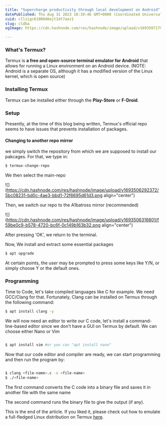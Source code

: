 ```yaml
---
title: "Supercharge productivity through local development on Android"
datePublished: Thu Aug 31 2023 18:39:46 GMT+0000 (Coordinated Universal Time)
cuid: cllzigc6100040ajt1dt7aez1
slug: cldba
ogImage: https://cdn.hashnode.com/res/hashnode/image/upload/v1693507179605/26be4e05-d1ad-41b3-a3f0-64b18edf1b8a.png

---
```


### What's Termux?

Termux is **a free and open-source terminal emulator for Android** that allows for running a Linux environment on an Android device. (NOTE: Android is a separate OS, although it has a modified version of the Linux kernel, which is open source)

### Installing Termux

Termux can be installed either through the **Play-Store** or **F-Droid**.

### Setup

Presently, at the time of this blog being written, Termux's official repo seems to have issues that prevents installation of packages.

#### Changing to another repo mirror

we simply switch the repository from which we are supposed to install our pakcages. For that, we type in:

```bash
$ termux-change-repo
```

We then select the main-repo

![](https://cdn.hashnode.com/res/hashnode/image/upload/v1693506292372/5bc08231-bd0c-4ae3-bbd1-72f6695d61d3.png align="center")

Then, we switch our repo to the A1batross mirror (recommended)

![](https://cdn.hashnode.com/res/hashnode/image/upload/v1693506316801/f59be0c9-b578-4720-bc6f-0c149b163b32.png align="center")

After pressing 'OK', we return to the terminal.

Now, We install and extract some essential packages

```bash
$ apt upgrade
```

At certain points, the user may be prompted to press some keys like Y/N, or simply choose Y or the default ones.

### Programming

Time to Code, let's take compiled languages like C for example. We need GCC/Clang for that. Fortunately, Clang can be installed on Termux through the following command:

```bash
$ apt install clang -y
```

We will now need an editor to write our C code, let's install a command-line-based editor since we don't have a GUI on Termux by default. We can choose either Nano or Vim

```bash

$ apt install vim #or you can "apt install nano"
```

Now that our code editor and compiler are ready, we can start programming and then run the program by:

```bash

$ clang <file-name>.c -o <file-name> 
$ ./<file-name>
```

The first command converts the C code into a binary file and saves it in another file with the same name

The second command runs the binary file to give the output (if any).

This is the end of the article. If you liked it, please check out how to emulate a full-fledged Linux distribution on Termux [here](https://zyree.hashnode.dev/portable-linux).